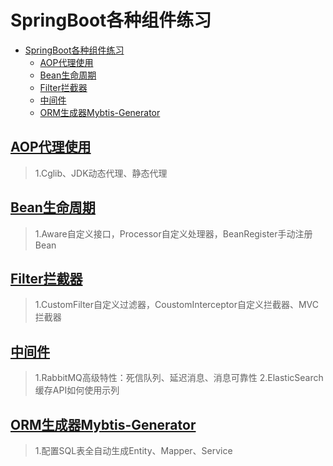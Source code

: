# SpringBoot各种组件练习
- [SpringBoot各种组件练习](#springboot各种组件练习)
  - [AOP代理使用](#aop代理使用)
  - [Bean生命周期](#bean生命周期)
  - [Filter拦截器](#filter拦截器)
  - [中间件](#中间件)
  - [ORM生成器Mybtis-Generator](#orm生成器mybtis-generator)



## [AOP代理使用](https://github.com/nijoh/spring-boot-examples/tree/master/bean-aop)
> 1.Cglib、JDK动态代理、静态代理

## [Bean生命周期](https://github.com/nijoh/spring-boot-examples/tree/master/bean-life)
> 1.Aware自定义接口，Processor自定义处理器，BeanRegister手动注册Bean

## [Filter拦截器](https://github.com/nijoh/spring-boot-examples/tree/master/filter-Interceptor)
> 1.CustomFilter自定义过滤器，CoustomInterceptor自定义拦截器、MVC拦截器

## [中间件](https://github.com/nijoh/spring-boot-examples/tree/master/middle)
> 1.RabbitMQ高级特性：死信队列、延迟消息、消息可靠性
> 2.ElasticSearch缓存API如何使用示列

## [ORM生成器Mybtis-Generator](https://github.com/nijoh/spring-boot-examples/tree/master/mybatis-generator)
> 1.配置SQL表全自动生成Entity、Mapper、Service
